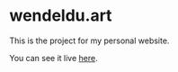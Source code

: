 # wendeldu.art

This is the project for my personal website.

You can see it live [here](https://www.wendeldu.art).
